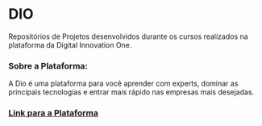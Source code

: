 # DIO
Repositórios de Projetos desenvolvidos durante os cursos realizados na plataforma da Digital Innovation One.

### Sobre a Plataforma:
A Dio é uma plataforma para você aprender com experts, dominar as principais tecnologias e entrar mais rápido nas empresas mais desejadas.


### [Link para a Plataforma](https://dio.me/sign-up?ref=5ELSE53ECK)
